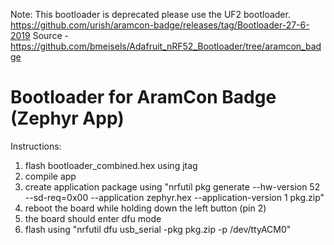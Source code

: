Note: This bootloader is deprecated please use the UF2 bootloader.
https://github.com/urish/aramcon-badge/releases/tag/Bootloader-27-6-2019
Source - https://github.com/bmeisels/Adafruit_nRF52_Bootloader/tree/aramcon_badge

# Bootloader for AramCon Badge (Zephyr App)
Instructions:
1. flash bootloader_combined.hex using jtag
2. compile app
3. create application package using "nrfutil pkg generate --hw-version 52 --sd-req=0x00 --application zephyr.hex --application-version 1 pkg.zip"
4. reboot the board while holding down the left button (pin 2)
5. the board should enter dfu mode
5. flash using "nrfutil dfu usb_serial -pkg pkg.zip -p /dev/ttyACM0"
